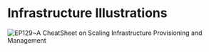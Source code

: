 # Infrastructure Illustrations

![EP129~A CheatSheet on Scaling Infrastructure Provisioning and Management](https://ngte-superbed.oss-cn-beijing.aliyuncs.com/uPic/qZPe3gqEynYO.png)

